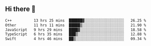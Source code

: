 ## Hi there 👋

<!--START_SECTION:waka-->

```txt
C++          13 hrs 25 mins  ██████▓░░░░░░░░░░░░░░░░░░   26.25 %
Other        11 hrs 11 mins  █████▒░░░░░░░░░░░░░░░░░░░   21.90 %
JavaScript   9 hrs 29 mins   ████▓░░░░░░░░░░░░░░░░░░░░   18.58 %
TypeScript   6 hrs 35 mins   ███▒░░░░░░░░░░░░░░░░░░░░░   12.88 %
Swift        4 hrs 46 mins   ██▒░░░░░░░░░░░░░░░░░░░░░░   09.34 %
```

<!--END_SECTION:waka-->
